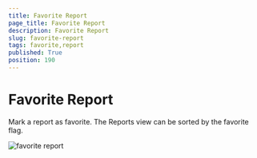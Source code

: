 ```yaml
---
title: Favorite Report
page_title: Favorite Report
description: Favorite Report
slug: favorite-report
tags: favorite,report
published: True
position: 190
---
```


# Favorite Report

Mark a report as favorite. The Reports view can be sorted by the favorite flag.

![favorite report](../../images/report-server-images/reports-management/favorite-report.png)

